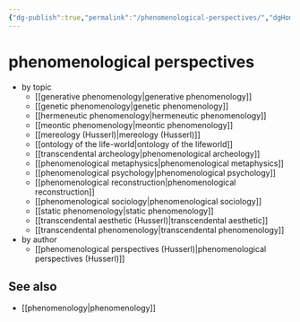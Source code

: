 ```yaml
---
{"dg-publish":true,"permalink":"/phenomenological-perspectives/","dgHomeLink":false,"dgPassFrontmatter":false}
---
```


# phenomenological perspectives
- by topic
	- [[generative phenomenology|generative phenomenology]]
	- [[genetic phenomenology|genetic phenomenology]]
	- [[hermeneutic phenomenology|hermeneutic phenomenology]]
	- [[meontic phenomenology|meontic phenomenology]]
	- [[mereology (Husserl)|mereology (Husserl)]]
	- [[ontology of the life-world|ontology of the lifeworld]]
	- [[transcendental archeology|phenomenological archeology]]
	- [[phenomenological metaphysics|phenomenological metaphysics]]
	- [[phenomenological psychology|phenomenological psychology]]
	- [[phenomenological reconstruction|phenomenological reconstruction]]
	- [[phenomenological sociology|phenomenological sociology]]
	- [[static phenomenology|static phenomenology]]
	- [[transcendental aesthetic (Husserl)|transcendental aesthetic]]
	- [[transcendental phenomenology|transcendental phenomenology]]
- by author
	-  [[phenomenological perspectives (Husserl)|phenomenological perspectives (Husserl)]]


## See also
- [[phenomenology|phenomenology]]
